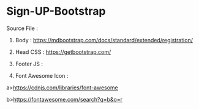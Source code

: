 # Sign-UP-Bootstrap

Source File : 
01. Body : https://mdbootstrap.com/docs/standard/extended/registration/

02. Head CSS : https://getbootstrap.com/
<!-- CSS only -->
<link href="https://cdn.jsdelivr.net/npm/bootstrap@5.2.3/dist/css/bootstrap.min.css" rel="stylesheet" integrity="sha384-rbsA2VBKQhggwzxH7pPCaAqO46MgnOM80zW1RWuH61DGLwZJEdK2Kadq2F9CUG65" crossorigin="anonymous">

03. Footer JS : <!-- JavaScript Bundle with Popper -->
<script src="https://cdn.jsdelivr.net/npm/bootstrap@5.2.3/dist/js/bootstrap.bundle.min.js" integrity="sha384-kenU1KFdBIe4zVF0s0G1M5b4hcpxyD9F7jL+jjXkk+Q2h455rYXK/7HAuoJl+0I4" crossorigin="anonymous"></script>

04. Font Awesome Icon : 

a>https://cdnjs.com/libraries/font-awesome

b>https://fontawesome.com/search?q=b&o=r

